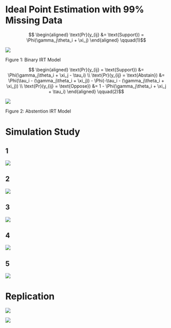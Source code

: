 # Ideal Point Estimation with 99% Missing Data


<span id="eq-irt">$$
\begin{aligned}
  \text{Pr}(y_{ij} &= \text{Support}) = \Phi(\gamma_j\theta_i + \xi_j)
\end{aligned}
 \qquad(1)$$</span>

<div id="fig-irt">

![](README_files/figure-commonmark/fig-irt-1.png)

Figure 1: Binary IRT Model

</div>

<span id="eq-irt-tau">$$
\begin{aligned}
   \text{Pr}(y_{ij} = \text{Support}) &= \Phi(\gamma_j\theta_i + \xi_j - \tau_i) \\
   \text{Pr}(y_{ij} = \text{Abstain}) &= \Phi(\tau_i - (\gamma_j\theta_i + \xi_j)) - \Phi(-\tau_i - (\gamma_j\theta_i + \xi_j)) \\
   \text{Pr}(y_{ij} = \text{Oppose}) &= 1 - \Phi(\gamma_j\theta_i + \xi_j + \tau_i) 
\end{aligned}
 \qquad(2)$$</span>

<div id="fig-irt-abs">

![](README_files/figure-commonmark/fig-irt-abs-1.png)

Figure 2: Abstention IRT Model

</div>

# Simulation Study

<div class="panel-tabset">

## 1

![](README_files/figure-commonmark/chnk1-1.png)

## 2

![](README_files/figure-commonmark/chnk2-1.png)

## 3

![](README_files/figure-commonmark/chnk3-1.png)

## 4

![](README_files/figure-commonmark/chnk4-1.png)

## 5

![](README_files/figure-commonmark/chnk5-1.png)

</div>

# Replication

![](README_files/figure-commonmark/unnamed-chunk-6-1.png)

![](README_files/figure-commonmark/unnamed-chunk-7-1.png)
